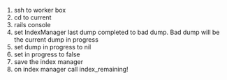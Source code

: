 1. ssh to worker box
1. cd to current
1. rails console
1. set IndexManager last dump completed to bad dump.  Bad dump will be the current dump in progress 
1. set dump in progress to nil
1. set in progress to false
1. save the index manager
1. on index manager call index_remaining!
